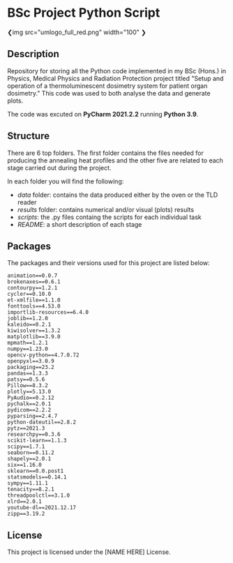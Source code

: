 # BSc Project Python Script  
❮img src="umlogo_full_red.png" width="100" ❯

## Description

Repository for storing all the Python code implemented in my BSc (Hons.) in Physics, Medical Physics and Radiation Protection project titled "Setup and operation of a thermoluminescent dosimetry system for patient organ dosimetry."
This code was used to both analyse the data and generate plots.

The code was excuted on **PyCharm 2021.2.2** running **Python 3.9**.

## Structure

There are 6 top folders. The first folder contains the files needed for producing the annealing heat profiles and the other five are related to each stage carried out during the project.

In each folder you will find the following:
- _data_ folder: contains the data produced either by the oven or the TLD reader
- _results_ folder: contains numerical and/or visual (plots) results
- _scripts_: the .py files containg the scripts for each individual task
- _README_: a short description of each stage 

## Packages
The packages and their versions used for this project are listed below:
```
animation==0.0.7
brokenaxes==0.6.1
contourpy==1.2.1
cycler==0.10.0
et-xmlfile==1.1.0
fonttools==4.53.0
importlib-resources==6.4.0
joblib==1.2.0
kaleido==0.2.1
kiwisolver==1.3.2
matplotlib==3.9.0
mpmath==1.2.1
numpy==1.23.0
opencv-python==4.7.0.72
openpyxl==3.0.9
packaging==23.2
pandas==1.3.3
patsy==0.5.6
Pillow==8.3.2
plotly==5.13.0
PyAudio==0.2.12
pychalk==2.0.1
pydicom==2.2.2
pyparsing==2.4.7
python-dateutil==2.8.2
pytz==2021.3
researchpy==0.3.6
scikit-learn==1.1.3
scipy==1.7.1
seaborn==0.11.2
shapely==2.0.1
six==1.16.0
sklearn==0.0.post1
statsmodels==0.14.1
sympy==1.11.1
tenacity==8.2.1
threadpoolctl==3.1.0
xlrd==2.0.1
youtube-dl==2021.12.17
zipp==3.19.2
```

## License

This project is licensed under the [NAME HERE] License.


